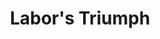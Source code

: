 ---
pid: RS159
title: Labor's Triumph
location_transcription: Dilworth Plaza
zipcode: '19130'
outside_phl: 
neighborhood: Art Museum,Francisville
age: '24'
age_range: 20-29
instagram: 
image_file_name: RS_159.jpg
proposal_transcription: I can't draw, obviously, but a triple-tiered plinth showing
  figures of all genders + creeds representing the historic labor groups in the area
  (ironworkers, etc) All helping each other climb the economic mountain together.
topic: History,Industrial,Philadelphia
topic_summary: 0, 0, 0
type: Sculpture Statue
keywords_other: 
credit: Griffin Back
image_labels: 
twitter: 
facebook: 
permalink: "/monuments/rs159/"
layout: item-page
---